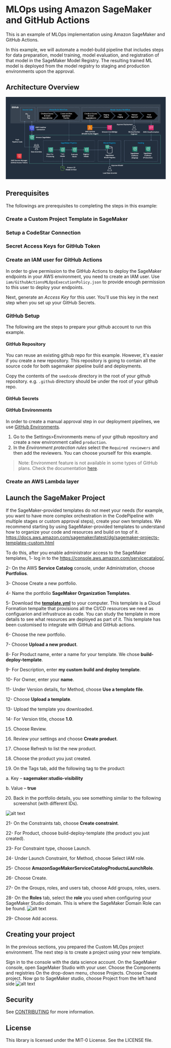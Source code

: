 # MLOps using Amazon SageMaker and GitHub Actions
This is an example of MLOps implementation using Amazon SageMaker and GitHub Actions.

In this example, we will automate a model-build pipeline that includes steps for data preparation, model training, model evaluation, and registration of that model in the SageMaker Model Registry. The resulting trained ML model is deployed from the model registry to staging and production environments upon the approval.


## Architecture Overview
![Amazon SageMaker and GitHub Actions Architecture](/img/Amazon-SageMaker-GitHub-Actions-Architecture.png)


## Prerequisites
The followings are prerequisites to completing the steps in this example:

### Create a Custom Project Template in SageMaker


### Setup a CodeStar Connection


### Secret Access Keys for GitHub Token


### Create an IAM user for GitHub Actions
In order to give permission to the GitHub Actions to deploy the SageMaker endpoints in your AWS environment, you need to create an IAM user.
Use `iam/GithubActionsMLOpsExecutionPolicy.json` to provide enough permission to this user to deploy your endpoints.

Next, generate an *Access Key* for this user. You'll use this key in the next step when you set up your GitHub Secrets.

### GitHub Setup
The following are the steps to prepare your github account to run this example.

#### GitHub Repository
You can reuse an existing github repo for this example. However, it's easier if you create a new repository. This repository is going to contain all the source code for both sagemaker pipeline build and deployments.

Copy the contents of the `seedcode` directory in the root of your github repository. e.g. `.github` directory should be under the root of your github repo.

#### GitHub Secrets


#### GitHub Environments
In order to create a manual approval step in our deployment pipelines, we use [GitHub Environments](https://docs.github.com/en/actions/deployment/targeting-different-environments/using-environments-for-deployment).

1. Go to the Settings>Environments menu of your github repository and create a new environment called `production`.
2. In the *Environment protection rules* select the `Required reviewers` and then add the reviewers. You can choose yourself for this example.

>Note: Environment feature is not available in some types of GitHub plans. Check the documentation [here](https://docs.github.com/en/actions/deployment/targeting-different-environments/using-environments-for-deployment).
### Create an AWS Lambda layer


## Launch the SageMaker Project
If the SageMaker-provided templates do not meet your needs (for example, you want to have more complex orchestration in the CodePipeline with multiple stages or custom approval steps), create your own templates.
We recommend starting by using SageMaker-provided templates to understand how to organize your code and resources and build on top of it. https://docs.aws.amazon.com/sagemaker/latest/dg/sagemaker-projects-templates-custom.html

To do this, after you enable administrator access to the SageMaker templates, 
1-	log in to the https://console.aws.amazon.com/servicecatalog/, 

2-	On the AWS **Service Catalog** console, under Administration, choose **Portfolios**.

3-	Choose Create a new portfolio.

4-	Name the portfolio **SageMaker Organization Templates**.

5-	Download the [**template.yml**](https://github.com/aws-samples/mlops-sagemaker-github-actions/blob/main/project/template.yml) to your computer. This template is a Cloud Formation tempalte that provisions all the CI/CD resources we need as configuarion and infrustruce as code. You can study the template in more details to see what resources are deployed as part of it. This template has been customised to integrate with GitHub and GitHub actions.

6-	Choose the new portfolio.

7-	Choose **Upload a new product**.

8-	For Product name¸ enter a name for your template. We chose **build-deploy-template**.

9-	For Description, enter **my custom build and deploy template**.

10-	For Owner, enter your **name**.

11-	Under Version details, for Method, choose **Use a template file**.

12-	Choose **Upload a template**.

13-	Upload the template you downloaded.

14-	For Version title, choose **1.0**.

15.	Choose Review.

16.	Review your settings and choose **Create product**.

17.	Choose Refresh to list the new product.

18.	Choose the product you just created.

19.	On the Tags tab, add the following tag to the product:

  a.	Key – **sagemaker:studio-visibility**
  
  b.	Value – **true**

20.	 Back in the portfolio details, you see something similar to the following screenshot (with different IDs).

![alt text](https://github.com/aws-samples/mlops-sagemaker-github-actions/blob/main/img/img1.png)

21-	On the Constraints tab, choose **Create constraint**.

22-	For Product, choose build-deploy-template (the product you just created).

23-	For Constraint type, choose Launch.

24-	Under Launch Constraint, for Method, choose Select IAM role.

25-	Choose **AmazonSageMakerServiceCatalogProductsLaunchRole**.

26-	Choose Create.

27-	On the Groups, roles, and users tab, choose Add groups, roles, users.

28-	On the **Roles** tab, select the **role** you used when configuring your SageMaker Studio domain. This is where the SageMaker Domain Role can be found. ![alt text](https://github.com/aws-samples/mlops-sagemaker-github-actions/blob/main/img/img2.png)

29-	Choose Add access.


## Creating your project

In the previous sections, you prepared the Custom MLOps project environment. The next step is to create a project using your new template.

Sign in to the console with the data science account.
On the SageMaker console, open SageMaker Studio with your user.
Choose the Components and registries
On the drop-down menu, choose Projects.
Choose Create project.
Now go to SageMaker studio, choose Project from the left hand side ![alt text](https://github.com/aws-samples/mlops-sagemaker-github-actions/blob/main/img/img3.png)


## Security

See [CONTRIBUTING](CONTRIBUTING.md#security-issue-notifications) for more information.

## License

This library is licensed under the MIT-0 License. See the LICENSE file.

